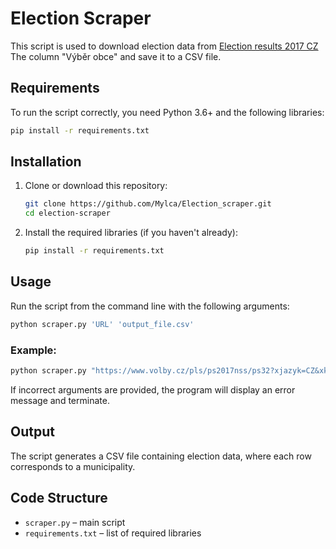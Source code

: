 # Election Scraper

This script is used to download election data from [Election results 2017 CZ](https://www.volby.cz/pls/ps2017nss/ps3?xjazyk=CZ) The column "Výběr obce" and save it to a CSV file.

## Requirements

To run the script correctly, you need Python 3.6+ and the following libraries:

```bash
pip install -r requirements.txt
```

## Installation

1. Clone or download this repository:
   ```bash
   git clone https://github.com/Mylca/Election_scraper.git
   cd election-scraper
   ```
2. Install the required libraries (if you haven't already):
   ```bash
   pip install -r requirements.txt
   ```

## Usage

Run the script from the command line with the following arguments:

```bash
python scraper.py 'URL' 'output_file.csv'
```

### Example:
```bash
python scraper.py "https://www.volby.cz/pls/ps2017nss/ps32?xjazyk=CZ&xkraj=1&xnumnuts=1100" "praha.csv"
```

If incorrect arguments are provided, the program will display an error message and terminate.

## Output

The script generates a CSV file containing election data, where each row corresponds to a municipality.

## Code Structure

- `scraper.py` – main script
- `requirements.txt` – list of required libraries



